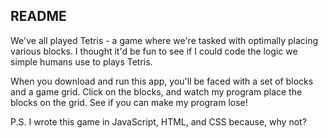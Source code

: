 ## README

We've all played Tetris - a game where we're tasked with optimally placing various blocks. I thought it'd be fun to see if I could code the logic we simple humans use to plays Tetris. 

When you download and run this app, you'll be faced with a set of blocks and a game grid. Click on the blocks, and watch my program place the blocks on the grid. See if you can make my program lose!

P.S. I wrote this game in JavaScript, HTML, and CSS because, why not?